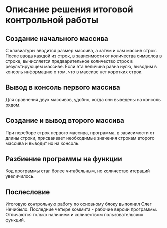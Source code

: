 # Описание решения итоговой контрольной работы
## Создание начального массива
С клавиатуры вводится размер массива, а затем и сам массив строк.
После ввода каждой из строк, в зависимости от количества символов в строке, вычисляется предварительное количество строк в результирующем массиве. Если эта величина равна нулю, выводим в консоль информацию о том, что в массиве нет коротких строк.
## Вывод в консоль первого массива
Для сравнения двух массивов, удобно, когда они выведены на консоль рядом.
## Создание и вывод второго массива
При переборе строк первого массива, программа, в зависимости от длины строки, присваивает необходимые значения строкам второго массива и выводит их на консоль.
## Разбиение программы на функции
Код программы стал более читабельным, но количество итераций увеличилось.
## Послесловие
Итоговую контрольную работу по основному блоку выполнил Олег Нечибыло.
Последние четыре коммита - рабочие версии программы. Отличаются только наличием и количеством пользовательских функций.